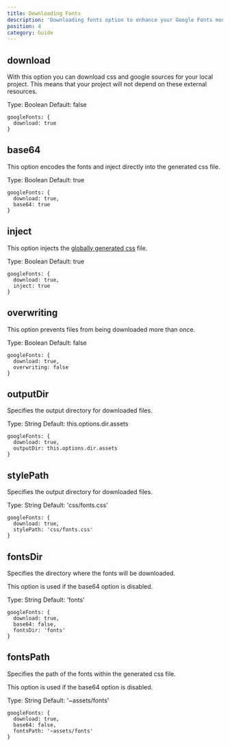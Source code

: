 ```yaml
---
title: Downloading Fonts
description: 'Downloading fonts option to enhance your Google Fonts module for Nuxt'
position: 4
category: Guide
---
```


## download

With this option you can download css and google sources for your local project. This means that your project will not depend on these external resources.

Type: Boolean
Default: false

```js{}[nuxt.config.js]
googleFonts: {
  download: true
}
```


## base64

This option encodes the fonts and inject directly into the generated css file.

Type: Boolean
Default: true

```js{}[nuxt.config.js]
googleFonts: {
  download: true,
  base64: true
}
```

## inject

This option injects the [globally generated css](https://nuxtjs.org/api/configuration-css/) file.

Type: Boolean
Default: true

```js{}[nuxt.config.js]
googleFonts: {
  download: true,
  inject: true
}
```

## overwriting

This option prevents files from being downloaded more than once.

Type: Boolean
Default: false

```js{}[nuxt.config.js]
googleFonts: {
  download: true,
  overwriting: false
}
```

## outputDir

Specifies the output directory for downloaded files.

Type: String
Default: this.options.dir.assets

```js{}[nuxt.config.js]
googleFonts: {
  download: true,
  outputDir: this.options.dir.assets
}
```

## stylePath

Specifies the output directory for downloaded files.

Type: String
Default: 'css/fonts.css'

```js{}[nuxt.config.js]
googleFonts: {
  download: true,
  stylePath: 'css/fonts.css'
}
```

## fontsDir

Specifies the directory where the fonts will be downloaded.

<alert type="info">

This option is used if the base64 option is disabled.

</alert>

Type: String
Default: 'fonts'

```js{}[nuxt.config.js]
googleFonts: {
  download: true,
  base64: false,
  fontsDir: 'fonts'
}
```

## fontsPath

Specifies the path of the fonts within the generated css file.

<alert type="info">

This option is used if the base64 option is disabled.

</alert>

Type: String
Default: '~assets/fonts'

```js{}[nuxt.config.js]
googleFonts: {
  download: true,
  base64: false,
  fontsPath: '~assets/fonts'
}
```
